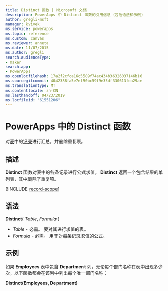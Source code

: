 ```yaml
---
title: Distinct 函数 | Microsoft 文档
description: PowerApps 中 Distinct 函数的引用信息（包括语法和示例）
author: gregli-msft
manager: kvivek
ms.service: powerapps
ms.topic: reference
ms.custom: canvas
ms.reviewer: anneta
ms.date: 11/07/2015
ms.author: gregli
search.audienceType:
- maker
search.app:
- PowerApps
ms.openlocfilehash: 17a2f2cfca16c5589f74ac434b36326037146b16
ms.sourcegitcommit: 4042388fa5e7ef50bc59f9e35df330613fea29ae
ms.translationtype: MT
ms.contentlocale: zh-CN
ms.lasthandoff: 04/23/2019
ms.locfileid: "61551206"
---
```

# <a name="distinct-function-in-powerapps"></a>PowerApps 中的 Distinct 函数
对[表](../working-with-tables.md)中的[记录](../working-with-tables.md#records)进行汇总，并删除重复项。

## <a name="description"></a>描述
**Distinct** 函数对表中的各条记录进行公式求值。 **Distinct** 返回一个包含结果的单列表，其中删除了重复项。  

[!INCLUDE [record-scope](../../../includes/record-scope.md)]

## <a name="syntax"></a>语法
**Distinct**( *Table*, *Formula* )

* *Table* - 必需。  要对其进行求值的表。
* *Formula* - 必需。  用于对每条记录求值的公式。

## <a name="example"></a>示例
如果 **Employees** 表中包含 **Department** 列，无论每个部门名称在表中出现多少次，以下函数都会在该列中列出每个唯一部门名称：

**Distinct(Employees, Department)**

